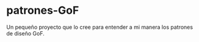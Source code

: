 # patrones-GoF
Un pequeño proyecto que lo cree para entender a mi manera los patrones de diseño GoF.
